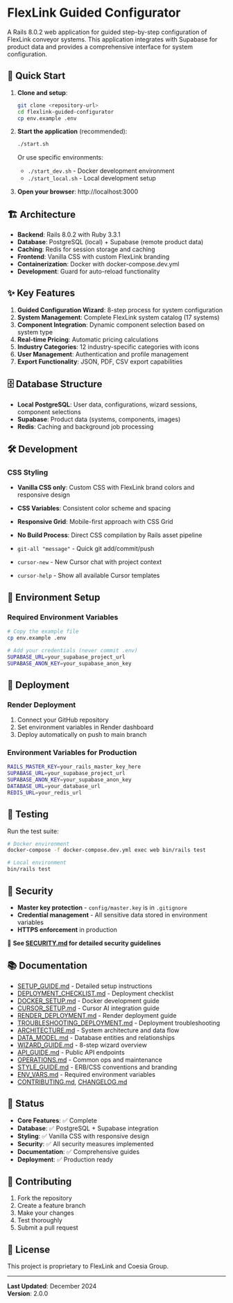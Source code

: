 # FlexLink Guided Configurator

A Rails 8.0.2 web application for guided step-by-step configuration of FlexLink conveyor systems. This application integrates with Supabase for product data and provides a comprehensive interface for system configuration.

## 🚀 Quick Start

1. **Clone and setup**:
   ```bash
   git clone <repository-url>
   cd flexlink-guided-configurator
   cp env.example .env
   ```

2. **Start the application** (recommended):
   ```bash
   ./start.sh
   ```
   
   Or use specific environments:
   - `./start_dev.sh` - Docker development environment
   - `./start_local.sh` - Local development setup

3. **Open your browser**: http://localhost:3000

## 🏗️ Architecture

- **Backend**: Rails 8.0.2 with Ruby 3.3.1
- **Database**: PostgreSQL (local) + Supabase (remote product data)
- **Caching**: Redis for session storage and caching
- **Frontend**: Vanilla CSS with custom FlexLink branding
- **Containerization**: Docker with docker-compose.dev.yml
- **Development**: Guard for auto-reload functionality

## ✨ Key Features

1. **Guided Configuration Wizard**: 8-step process for system configuration
2. **System Management**: Complete FlexLink system catalog (17 systems)
3. **Component Integration**: Dynamic component selection based on system type
4. **Real-time Pricing**: Automatic pricing calculations
5. **Industry Categories**: 12 industry-specific categories with icons
6. **User Management**: Authentication and profile management
7. **Export Functionality**: JSON, PDF, CSV export capabilities

## 🗄️ Database Structure

- **Local PostgreSQL**: User data, configurations, wizard sessions, component selections
- **Supabase**: Product data (systems, components, images)
- **Redis**: Caching and background job processing

## 🛠️ Development

### CSS Styling
- **Vanilla CSS only**: Custom CSS with FlexLink brand colors and responsive design
- **CSS Variables**: Consistent color scheme and spacing
- **Responsive Grid**: Mobile-first approach with CSS Grid
- **No Build Process**: Direct CSS compilation by Rails asset pipeline

- `git-all "message"` - Quick git add/commit/push
- `cursor-new` - New Cursor chat with project context
- `cursor-help` - Show all available Cursor templates

## 🔧 Environment Setup

### Required Environment Variables
```bash
# Copy the example file
cp env.example .env

# Add your credentials (never commit .env)
SUPABASE_URL=your_supabase_project_url
SUPABASE_ANON_KEY=your_supabase_anon_key
```

## 🚀 Deployment

### Render Deployment
1. Connect your GitHub repository
2. Set environment variables in Render dashboard
3. Deploy automatically on push to main branch

### Environment Variables for Production
```bash
RAILS_MASTER_KEY=your_rails_master_key_here
SUPABASE_URL=your_supabase_project_url
SUPABASE_ANON_KEY=your_supabase_anon_key
DATABASE_URL=your_database_url
REDIS_URL=your_redis_url
```

## 🧪 Testing

Run the test suite:
```bash
# Docker environment
docker-compose -f docker-compose.dev.yml exec web bin/rails test

# Local environment
bin/rails test
```

## 🔐 Security

- **Master key protection** - `config/master.key` is in `.gitignore`
- **Credential management** - All sensitive data stored in environment variables
- **HTTPS enforcement** in production

📖 **See [SECURITY.md](SECURITY.md) for detailed security guidelines**

## 📚 Documentation

- [SETUP_GUIDE.md](SETUP_GUIDE.md) - Detailed setup instructions
- [DEPLOYMENT_CHECKLIST.md](DEPLOYMENT_CHECKLIST.md) - Deployment checklist
- [DOCKER_SETUP.md](DOCKER_SETUP.md) - Docker development guide
- [CURSOR_SETUP.md](CURSOR_SETUP.md) - Cursor AI integration guide
- [RENDER_DEPLOYMENT.md](RENDER_DEPLOYMENT.md) - Render deployment guide
- [TROUBLESHOOTING_DEPLOYMENT.md](TROUBLESHOOTING_DEPLOYMENT.md) - Deployment troubleshooting
- [ARCHITECTURE.md](ARCHITECTURE.md) - System architecture and data flow
- [DATA_MODEL.md](DATA_MODEL.md) - Database entities and relationships
- [WIZARD_GUIDE.md](WIZARD_GUIDE.md) - 8-step wizard overview
- [API_GUIDE.md](API_GUIDE.md) - Public API endpoints
- [OPERATIONS.md](OPERATIONS.md) - Common ops and maintenance
- [STYLE_GUIDE.md](STYLE_GUIDE.md) - ERB/CSS conventions and branding
- [ENV_VARS.md](ENV_VARS.md) - Required environment variables
- [CONTRIBUTING.md](CONTRIBUTING.md), [CHANGELOG.md](CHANGELOG.md)

## 🎯 Status

- **Core Features**: ✅ Complete
- **Database**: ✅ PostgreSQL + Supabase integration
- **Styling**: ✅ Vanilla CSS with responsive design
- **Security**: ✅ All security measures implemented
- **Documentation**: ✅ Comprehensive guides
- **Deployment**: ✅ Production ready

## 🤝 Contributing

1. Fork the repository
2. Create a feature branch
3. Make your changes
4. Test thoroughly
5. Submit a pull request

## 📄 License

This project is proprietary to FlexLink and Coesia Group.

---

**Last Updated**: December 2024  
**Version**: 2.0.0 